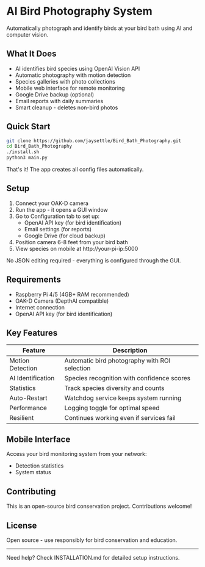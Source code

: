 # AI Bird Photography System

Automatically photograph and identify birds at your bird bath using AI and computer vision.

## What It Does

- AI identifies bird species using OpenAI Vision API
- Automatic photography with motion detection  
- Species galleries with photo collections
- Mobile web interface for remote monitoring
- Google Drive backup (optional)
- Email reports with daily summaries
- Smart cleanup - deletes non-bird photos

## Quick Start

```bash
git clone https://github.com/jaysettle/Bird_Bath_Photography.git
cd Bird_Bath_Photography
./install.sh
python3 main.py
```

That's it! The app creates all config files automatically.

## Setup

1. Connect your OAK-D camera
2. Run the app - it opens a GUI window
3. Go to Configuration tab to set up:
   - OpenAI API key (for bird identification)
   - Email settings (for reports)  
   - Google Drive (for cloud backup)
4. Position camera 6-8 feet from your bird bath
5. View species on mobile at http://your-pi-ip:5000

No JSON editing required - everything is configured through the GUI.

## Requirements

- Raspberry Pi 4/5 (4GB+ RAM recommended)
- OAK-D Camera (DepthAI compatible)
- Internet connection
- OpenAI API key (for bird identification)

## Key Features

| Feature | Description |
|---------|-------------|
| Motion Detection | Automatic bird photography with ROI selection |
| AI Identification | Species recognition with confidence scores |
| Statistics | Track species diversity and counts |
| Auto-Restart | Watchdog service keeps system running |
| Performance | Logging toggle for optimal speed |
| Resilient | Continues working even if services fail |

## Mobile Interface

Access your bird monitoring system from your network:  
- Detection statistics
- System status

## Contributing

This is an open-source bird conservation project. Contributions welcome!

## License

Open source - use responsibly for bird conservation and education.

---

Need help? Check INSTALLATION.md for detailed setup instructions.

